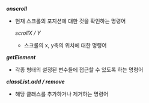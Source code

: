 _**onscroll**_

- 현재 스크롤의 포지션에 대한 것을 확인하는 명령어

  _*scrollX / Y*_

  - 스크롤의 x, y축의 위치에 대한 명령어

_**getElement**_

- 각종 형태의 설정된 변수들에 접근할 수 있도록 하는 명령어

_**classList.add / remove**_

- 해당 클래스를 추가하거나 제거하는 명령어
